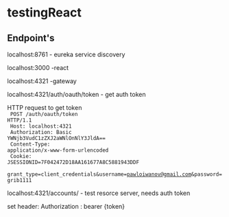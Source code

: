 # testingReact

## Endpoint's

localhost:8761 - eureka service discovery


localhost:3000 -react


localhost:4321 -gateway


localhost:4321/auth/oauth/token - get auth token


HTTP request to get token
<br/>
<code>
POST /auth/oauth/token HTTP/1.1
<br/>
Host: localhost:4321
<br/>
Authorization: Basic YWNjb3VudC1zZXJ2aWNlOnNlY3JldA==
<br/>
Content-Type: application/x-www-form-urlencoded
<br/>
Cookie: JSESSIONID=7F042472D18AA161677A8C5881943DDF
<br/>
grant_type=client_credentials&username=pawloiwanov@gmail.com&password=grib1111
</code>

localhost:4321/accounts/ - test resorce server, needs auth token

set header: Authorization : bearer {token}